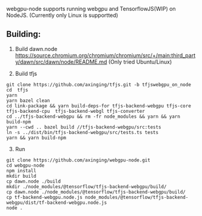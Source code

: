 webgpu-node supports running webgpu and TensorflowJS(WIP) on NodeJS.
(Currently only Linux is supportted)
## Building: 
1. Build dawn.node
https://source.chromium.org/chromium/chromium/src/+/main:third_party/dawn/src/dawn/node/README.md
(Only tried Ubuntu/Linux)

2. Build tfjs

```
git clone https://github.com/axinging/tfjs.git -b tfjswebgpu_on_node
cd  tfjs
yarn
yarn bazel clean
cd link-package && yarn build-deps-for tfjs-backend-webgpu tfjs-core tfjs-backend-cpu  tfjs-backend-webgl tfjs-converter
cd ../tfjs-backend-webgpu && rm -fr node_modules && yarn && yarn build-npm
yarn --cwd .. bazel build //tfjs-backend-webgpu/src:tests
ln -s ../dist/bin/tfjs-backend-webgpu/src/tests.ts tests
yarn && yarn build-npm
```

3. Run
```
git clone https://github.com/axinging/webgpu-node.git
cd webgpu-node
npm install
mkdir build
cp dawn.node ./build
mkdir ./node_modules/@tensorflow/tfjs-backend-webgpu/build/
cp dawn.node ./node_modules/@tensorflow/tfjs-backend-webgpu/build/
cp tf-backend-webgpu.node.js node_modules/@tensorflow/tfjs-backend-webgpu/dist/tf-backend-webgpu.node.js 
node .
```

